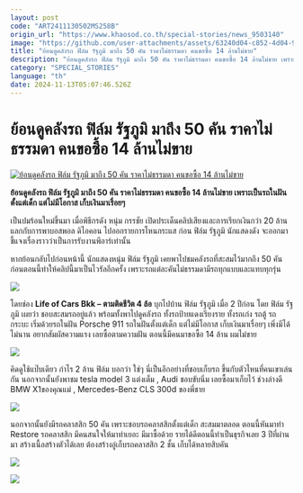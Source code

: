 ```yaml
---
layout: post
code: "ART2411130502MS258B"
origin_url: "https://www.khaosod.co.th/special-stories/news_9503140"
image: "https://github.com/user-attachments/assets/63240d04-c852-4d04-9b43-dc76686a5334"
title: "ย้อนดูคลังรถ ฟิล์ม รัฐภูมิ มาถึง 50 คัน ราคาไม่ธรรมดา คนขอซื้อ 14 ล้านไม่ขาย"
description: "ย้อนดูคลังรถ ฟิล์ม รัฐภูมิ มาถึง 50 คัน ราคาไม่ธรรมดา คนขอซื้อ 14 ล้านไม่ขาย เพราะเป็รรถในฝันตั้งแต่เด็ก แต่ไม่มีโอกาส เก็บเงินมาเรื่อยๆ"
category: "SPECIAL_STORIES"
language: "th"
date: 2024-11-13T05:07:46.526Z
---
```


# ย้อนดูคลังรถ ฟิล์ม รัฐภูมิ มาถึง 50 คัน ราคาไม่ธรรมดา คนขอซื้อ 14 ล้านไม่ขาย

[![ย้อนดูคลังรถ ฟิล์ม รัฐภูมิ มาถึง 50 คัน ราคาไม่ธรรมดา คนขอซื้อ 14 ล้านไม่ขาย](https://www.khaosod.co.th/wpapp/uploads/2024/11/film45448-2.jpg "ย้อนดูคลังรถ ฟิล์ม รัฐภูมิ มาถึง 50 คัน ราคาไม่ธรรมดา คนขอซื้อ 14 ล้านไม่ขาย")](https://www.khaosod.co.th/wpapp/uploads/2024/11/film45448-2.jpg)

**ย้อนดูคลังรถ ฟิล์ม รัฐภูมิ มาถึง 50 คัน ราคาไม่ธรรมดา คนขอซื้อ 14 ล้านไม่ขาย เพราะเป็นรถในฝันตั้งแต่เด็ก แต่ไม่มีโอกาส เก็บเงินมาเรื่อยๆ**

เป็นปมร้อนใหม่ขึ้นมา เมื่อพิธีกรดัง หนุ่ม กรรชัย เปิดประเด็นคลิปเสียงและการเรียกเงินกว่า 20 ล้าน แลกกับการพาบอสพอล ดิไอคอน ไปออกรายการโหนกระแส ก่อน ฟิล์ม รัฐภูมิ นักแสดงดัง จะออกมาชี้แจงเรื่องราวว่าเป็นการรับงานพีอาร์เท่านั้น

หากย้อนกลับไปก่อนหน้านี้ นักแสดงหนุ่ม ฟิล์ม รัฐภูมิ เคยพาไปชมคลังรถที่สะสมไว้มากถึง 50 คัน ก่อนตอนนี้ทำให้คลิปนี้มาเป็นไวรัลอีกครั้ง เพราะรถแต่ละคันไม่ธรรมดามีรถทุกแบบและแทบทุกรุ่น

[![](https://www.khaosod.co.th/wpapp/uploads/2024/11/film45448-3.jpg)](https://www.khaosod.co.th/wpapp/uploads/2024/11/film45448-3.jpg)

โดยช่อง **Life of Cars Bkk – ตามติดชีวิต 4 ล้อ** บุกไปบ้าน ฟิล์ม รัฐภูมิ เมื่อ 2 ปีก่อน โดย ฟิล์ม รัฐภูมิ เผยว่า ชอบสะสมรถอยู่แล้ว พร้อมทั้งพาไปดูคลังรถ ทั้งรถป้ายแดงเรียงราย ทั้งรถเก๋ง รถตู้ รถกระบะ เริ่มด้วยรถในฝัน Porsche 911 รถในฝันตั้งแต่เด็ก แต่ไม่มีโอกาส เก็บเงินมาเรื่อยๆ เพิ่งมีได้ไม่นาน อยากสัมผัสความแรง เลยซื้อตามความฝัน ตอนนี้มีคนมาขอซื้อ 14 ล้าน ผมไม่ขาย

[![](https://www.khaosod.co.th/wpapp/uploads/2024/11/film45448-4.jpg)](https://www.khaosod.co.th/wpapp/uploads/2024/11/film45448-4.jpg)

คิดดูใช้แป๊บเดียว กำไร 2 ล้าน ฟิล์ม บอกว่า ใช่ๆ นี่เป็นอีกอย่างที่ชอบเก็บรถ ขึ้นกับตัวไหนที่คนเขาเล่นกัน นอกจากนั้นยังพาชม tesla model 3 แต่งเต็ม , Audi ชอบขับนิ่ม เลยซื้อมาเก็บไว้ ช่วงล่างดี BMW X1ของคุณแม่ , Mercedes-Benz CLS 300d ของพี่ชาย

[![](https://www.khaosod.co.th/wpapp/uploads/2024/11/film45448-1.png)](https://www.khaosod.co.th/wpapp/uploads/2024/11/film45448-1.png)

นอกจากนั้นยังมีรถคลาสสิก 50 คัน เพราะชอบรถคลาสสิกตั้งแต่เด็ก สะสมมาตลอด ตอนนี้หันมาทำ Restore รถคลาสสิก มีคนสนใจให้มาทำเยอะ มีมาซื้อด้วย รายได้ดีตอนนี้ทำเป็นธุรกิจเลย 3 ปีที่ผ่านมา สร้างเนื้อสร้างตัวได้เลย ต้องสร้างอู่เก็บรถคลาสสิก 2 ชั้น เก็บได้หลายสิบคัน

[![](https://www.khaosod.co.th/wpapp/uploads/2024/11/film45448-5.jpg)](https://www.khaosod.co.th/wpapp/uploads/2024/11/film45448-5.jpg)

[![](https://www.khaosod.co.th/wpapp/uploads/2024/11/film45448-6.jpg)](https://www.khaosod.co.th/wpapp/uploads/2024/11/film45448-6.jpg)